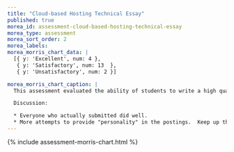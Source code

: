 ```yaml
---
title: "Cloud-based Hosting Technical Essay"
published: true
morea_id: assessment-cloud-based-hosting-technical-essay
morea_type: assessment
morea_sort_order: 2
morea_labels:
morea_morris_chart_data: |
  [{ y: 'Excellent', num: 4 },
   { y: 'Satisfactory', num: 13  },
   { y: 'Unsatisfactory', num: 2 }]

morea_morris_chart_caption: |
  This assessment evaluated the ability of students to write a high quality technical essay summarizing their experiences doing the Cloud-based Hosting practice WODs.

  Discussion:

  * Everyone who actually submitted did well.
  * More attempts to provide "personality" in the postings.  Keep up the good work!
---
```


{%  include assessment-morris-chart.html  %}
